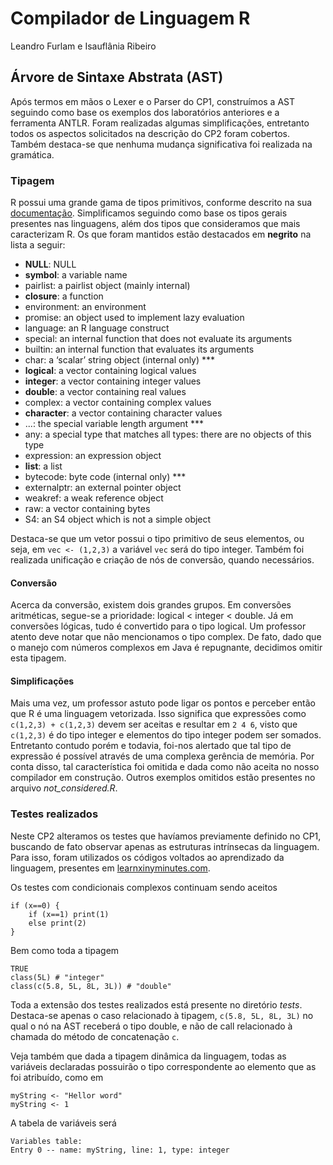 # Compilador de Linguagem R 

Leandro Furlam e Isauflânia Ribeiro

## Árvore de Sintaxe Abstrata (AST)

Após termos em mãos o Lexer e o Parser do CP1, construímos a AST seguindo como base os exemplos dos laboratórios anteriores e a ferramenta ANTLR. Foram realizadas algumas simplificações, entretanto todos os aspectos solicitados na descrição do CP2 foram cobertos. Também destaca-se que nenhuma mudança significativa foi realizada na gramática.

### Tipagem

R possui uma grande gama de tipos primitivos, conforme descrito na sua [documentação](https://cran.r-project.org/doc/manuals/r-release/R-lang.html). Simplificamos seguindo como base os tipos gerais presentes nas linguagens, além dos tipos que consideramos que mais caracterizam R. Os que foram mantidos estão destacados em **negrito** na lista a seguir:

* **NULL**: NULL
* **symbol**: a variable name
* pairlist: a pairlist object (mainly internal)
* **closure**: a function
* environment:	an environment
* promise: an object used to implement lazy evaluation
* language: an R language construct
* special: an internal function that does not evaluate its arguments
* builtin: an internal function that evaluates its arguments
* char: a ‘scalar’ string object (internal only) ***
* **logical**: a vector containing logical values
* **integer**: a vector containing integer values
* **double**: a vector containing real values
* complex: a vector containing complex values
* **character**: a vector containing character values
*  ...: the special variable length argument ***
* any: a special type that matches all types: there are no objects of this type
* expression: an expression object
* **list**:	a list
* bytecode: byte code (internal only) ***
* externalptr: an external pointer object
* weakref: a weak reference object
* raw: a vector containing bytes
* S4: an S4 object which is not a simple object

Destaca-se que um vetor possui o tipo primitivo de seus elementos, ou seja, em `vec <- (1,2,3)` a variável `vec` será do tipo integer. Também foi realizada unificação e criação de nós de conversão, quando necessários.

#### Conversão

Acerca da conversão, existem dois grandes grupos. Em conversões aritméticas, segue-se a prioridade: logical < integer < double. Já em conversões lógicas, tudo é convertido para o tipo logical. Um professor atento deve notar que não mencionamos o tipo complex. De fato, dado que o manejo com números complexos em Java é repugnante, decidimos omitir esta tipagem.

#### Simplificações

Mais uma vez, um professor astuto pode ligar os pontos e perceber então que R é uma linguagem vetorizada. Isso significa que expressões como `c(1,2,3) + c(1,2,3)` devem ser aceitas e resultar em `2 4 6`, visto que `c(1,2,3)` é do tipo integer e elementos do tipo integer podem ser somados. Entretanto contudo porém e todavia, foi-nos alertado que tal tipo de expressão é possível através de uma complexa gerência de memória. Por conta disso, tal característica foi omitida e dada como não aceita no nosso compilador em construção. Outros exemplos omitidos estão presentes no arquivo *not_considered.R*.

### Testes realizados

Neste CP2 alteramos os testes que havíamos previamente definido no CP1, buscando de fato observar apenas as estruturas intrínsecas da linguagem. Para isso, foram utilizados os códigos voltados ao aprendizado da linguagem, presentes em  [learnxinyminutes.com](learnxinyminutes.com).

Os testes com condicionais complexos continuam sendo aceitos

```{R}
if (x==0) {
    if (x==1) print(1)
    else print(2)
}
```

Bem como toda a tipagem

```{R}
TRUE
class(5L) # "integer"
class(c(5.8, 5L, 8L, 3L)) # "double"
```

Toda a extensão dos testes realizados está presente no diretório *tests*. Destaca-se apenas o caso relacionado à tipagem, `c(5.8, 5L, 8L, 3L)` no qual o nó na AST receberá o tipo double, e não de call relacionado à chamada do método de concatenação `c`.

Veja também que dada a tipagem dinâmica da linguagem, todas as variáveis declaradas possuirão o tipo correspondente ao elemento que as foi atribuído, como em

```{R}
myString <- "Hellor word"
myString <- 1
```

A tabela de variáveis será

```{bash}
Variables table:
Entry 0 -- name: myString, line: 1, type: integer
```
